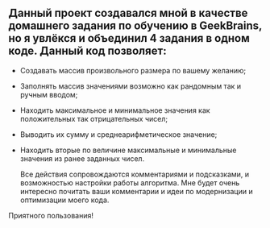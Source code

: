 ## Данный проект создавался мной в качестве домашнего задания по обучению в GeekBrains, но я увлёкся и объединил 4 задания в одном коде. Данный код позволяет:
* Создавать массив произвольного размера по вашему желанию;
* Заполнять массив значениями возможно как рандомным так и ручным вводом;
* Находить максимальное и минимальное значения как положительных так отрицательных чисел;
* Выводить их сумму и среднеарифметическое значение;
* Находить вторые по величине максимальные и минимальные значения из ранее заданных чисел.

    Все действия сопровождаются комментариями и подсказками, и возможностью настройки работы алгоритма. 
Мне будет очень интересно почитать ваши комментарии и идеи по модернизации и оптимизации моего кода.

Приятного пользования!